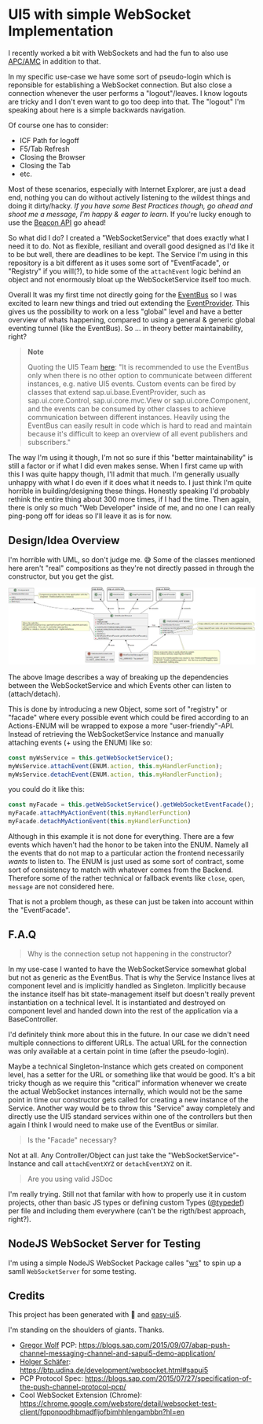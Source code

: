 # UI5 with simple WebSocket Implementation

I recently worked a bit with WebSockets and had the fun to also use [APC/AMC](https://help.sap.com/docs/SAP_NETWEAVER_750/05d041d3df1a4595a3c45f57c15e2325/18ef61f6415743658407d4d17f06e950.html?version=7.5.9&locale=en-US) in addition to that.

In my specific use-case we have some sort of pseudo-login which is reponsible for establishing a WebSocket connection. But also close a connection
whenever the user performs a "logout"/leaves. I know logouts are tricky and I don't even want to go too deep into that. The "logout" I'm speaking
about here is a simple backwards navigation.

Of course one has to consider:

- ICF Path for logoff
- F5/Tab Refresh
- Closing the Browser
- Closing the Tab
- etc.

Most of these scenarios, especially with Internet Explorer, are just a dead end, nothing you can do without actively listening to the wildest things and doing it dirty/hacky. *If you have some Best Practices though, go ahead and shoot me a message, I'm happy & eager to learn*. If you're lucky enough to use the [Beacon API](https://developer.mozilla.org/en-US/docs/Web/API/Beacon_API) go ahead!

So what did I do? I created a "WebSocketService" that does exactly what I need it to do. Not as flexible, resiliant and overall good designed as I'd like it to be but well, there are deadlines to be kept. The Service I'm using in this repository is a bit different as it uses some sort of "EventFacade", or "Registry" if you will(?), to hide some of the `attachEvent` logic behind an object and not enormously bloat up the WebSocketService itself too much.

Overall It was my first time not directly going for the [EventBus](https://ui5.sap.com/sdk/#/api/sap.ui.core.EventBus) so I was excited to learn new things and tried out extending the [EventProvider](https://ui5.sap.com/sdk/#/api/sap.ui.base.EventProvider). This gives us the possibility to work on a less "global" level and have a better overview of whats happening, compared to using a general & generic global eventing tunnel (like the EventBus). So ... in theory better maintainability, right?

>**Note** 
>
> Quoting the UI5 Team [here](https://ui5.sap.com/sdk/#/api/sap.ui.core.EventBus): 
>"It is recommended to use the EventBus only when there is no other option to communicate between different instances, e.g. native UI5 events. Custom events can be fired by classes that extend sap.ui.base.EventProvider, such as sap.ui.core.Control, sap.ui.core.mvc.View or sap.ui.core.Component, and the events can be consumed by other classes to achieve communication between different instances.
>Heavily using the EventBus can easily result in code which is hard to read and maintain because it's difficult to keep an overview of all event publishers and subscribers."

The way I'm using it though, I'm not so sure if this "better maintainability" is still a factor or if what I did even makes sense. When I first came up with this I was quite happy though, I'll admit that much. I'm generally usually unhappy with what I do even if it does what it needs to. I just think I'm quite horrible in building/designing these things. Honestly speaking I'd probably rethink the entire thing about 300 more times, if I had the time. Then again, there is only so much "Web Developer" inside of me, and no one I can really ping-pong off for ideas so I'll leave it as is for now.

## Design/Idea Overview

I'm horrible with UML, so don't judge me. 😅 Some of the classes mentioned here aren't "real" compositions as they're not directly passed in through the constructor, but you get the gist.

![class_diagramm](./readme/class_uml.png)

The above Image describes a way of breaking up
the dependencies between the WebSocketService
and which Events other can listen to (attach/detach).

This is done by introducing a new Object, some sort
of "registry" or "facade" where every possible event
which could be fired according to an Actions-ENUM
will be wrapped to expose a more "user-friendly"-API.
Instead of retrieving the WebSocketService Instance and
manually attaching events (+ using the ENUM) like so:

```js
const myWsService = this.getWebSocketService();
myWsService.attachEvent(ENUM.action, this.myHandlerFunction);
myWsService.detachEvent(ENUM.action, this.myHandlerFunction);
```

you could do it like this:

```js
const myFacade = this.getWebSocketService().getWebSocketEventFacade();
myFacade.attachMyActionEvent(this.myHandlerFunction)
myFacade.detachMyActionEvent(this.myHandlerFunction)
```

Although in this example it is not done for everything. There are a few events which haven't had the honor to be taken into the ENUM. Namely all the events that do not map to a particular action the frontend necessarily *wants* to listen to. The ENUM is just used as some sort of contract, some sort of consistency to match with whatever comes from the Backend. Therefore some of the rather technical or fallback events like `close`, `open`, `message` are not considered here.

That is not a problem though, as these can just be taken into account within the "EventFacade".

## F.A.Q

> Why is the connection setup not happening in the constructor?

In my use-case I wanted to have the WebSocketService somewhat global but not as generic as the EventBus. That is why the Service Instance lives at component level and is implicitly handled as Singleton. Implicitly because the instance itself has bit state-management itself but doesn't really prevent instantiation on a technical level. It is instantiated and destroyed on component level and handed down into the rest of the application via a BaseController.

I'd definitely think more about this in the future. In our case we didn't need multiple connections to different URLs. The actual URL for the connection was only available at a certain point in time (after the pseudo-login).

Maybe a technical Singleton-Instance which gets created on component level, has a setter for the URL or something like that would be good. It's a bit tricky though as we require this "critical" information whenever we create the actual WebSocket instances internally, which would not be the same point in time our constructor gets called for creating a new instance of the Service. Another way would be to throw this "Service" away completely and directly use the UI5 standard services within one of the controllers but then again I think I would need to make use of the EventBus or similar.

> Is the "Facade" necessary?

Not at all. Any Controller/Object can just take the "WebSocketService"-Instance and call `attachEventXYZ` or `detachEventXYZ` on it.

> Are you using valid JSDoc

I'm really trying. Still not that familar with how to properly use it in custom projects, other than basic JS types or defining custom Types ([@typedef](https://jsdoc.app/tags-typedef.html)) per file
and including them everywhere (can't be the rigth/best approach, right?).

## NodeJS WebSocket Server for Testing

I'm using a simple NodeJS WebSocket Package calles "[ws](https://github.com/websockets/ws)" to spin up a samll `WebSocketServer` for some testing.

## Credits

This project has been generated with 💙 and [easy-ui5](https://github.com/SAP).

I'm standing on the shoulders of giants. Thanks.

- [Gregor Wolf](https://github.com/gregorwolf) PCP: https://blogs.sap.com/2015/09/07/abap-push-channel-messaging-channel-and-sapui5-demo-application/
- [Holger Schäfer](https://mobile.twitter.com/hschaefer123): https://btp.udina.de/development/websocket.html#sapui5
- PCP Protocol Spec: https://blogs.sap.com/2015/07/27/specification-of-the-push-channel-protocol-pcp/
- Cool WebSocket Extension (Chrome): https://chrome.google.com/webstore/detail/websocket-test-client/fgponpodhbmadfljofbimhhlengambbn?hl=en
